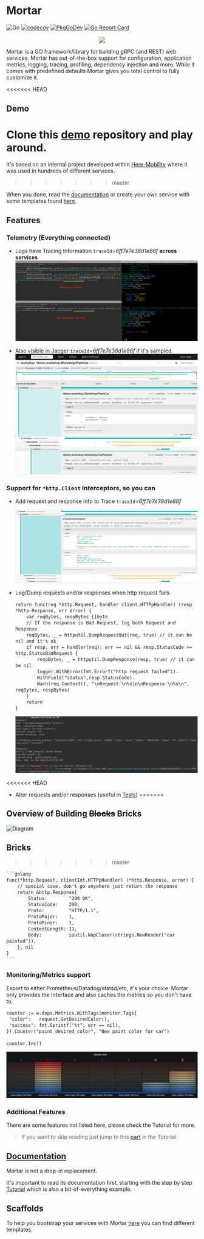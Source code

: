 # Mortar

![Go](https://github.com/go-masonry/mortar/workflows/Go/badge.svg)
[![codecov](https://codecov.io/gh/go-masonry/mortar/branch/master/graph/badge.svg)](https://codecov.io/gh/go-masonry/mortar)
[![PkgGoDev](https://pkg.go.dev/badge/mod/github.com/go-masonry/mortar)](https://pkg.go.dev/mod/github.com/go-masonry/mortar)
[![Go Report Card](https://goreportcard.com/badge/github.com/go-masonry/mortar)](https://goreportcard.com/report/github.com/go-masonry/mortar)

<p align="center">
    <img src=wiki/logo.svg align="center" height=256>
</p>

Mortar is a GO framework/library for building gRPC (and REST) web services.
Mortar has out-of-the-box support for configuration, application metrics, logging, tracing, profiling, dependency injection and more.
While it comes with predefined defaults Mortar gives you total control to fully customize it.

<<<<<<< HEAD
## Demo

Clone this [demo](http://github.com/go-masonry/mortar-demo) repository and play around.
=======
It's based on an internal project developed within [Here-Mobility](https://mobility.here.com/) where it was used in hundreds of different services.
>>>>>>> master

When you done, read the [documentation](https://github.com/go-masonry/tutorial) or create your own service with some templates found [here](https://github.com/go-masonry/scaffolds).

## Features

### Telemetry (Everything connected)

* Logs have Tracing Information `traceId`=*6ff7e7e38d1e86f* **across services**
    ![logs](wiki/logs.png)

* Also visible in Jaeger `traceId`=*6ff7e7e38d1e86f* if it's sampled.
    ![jaeger](wiki/jaeger.png)

### Support for `*http.Client` Interceptors, so you can

* Add request and response info to Trace `traceId`=*6ff7e7e38d1e86f*

    ![jaeger_http](wiki/jaeger_http.png)

* Log/Dump requests and/or responses when http request fails.

    ```golang
    return func(req *http.Request, handler client.HTTPpHandler) (resp *http.Response, err error) {
        var reqBytes, respBytes []byte
        // If the response is Bad Request, log both Request and Response
        reqBytes, _ = httputil.DumpRequestOut(req, true) // it can be nil and it's ok
        if resp, err = handler(req); err == nil && resp.StatusCode >= http.StatusBadRequest {
            respBytes, _ = httputil.DumpResponse(resp, true) // it can be nil
            logger.WithError(fmt.Errorf("http request failed")).
            WithField("status",resp.StatusCode).
            Warn(req.Context(), "\nRequest:\n%s\n\nResponse:\n%s\n", reqBytes, respBytes)
        }
        return
    }
    ```

    ![http_client](wiki/http_client_dump.png)

<<<<<<< HEAD
* Alter requests and/or responses (useful in [Tests](https://github.com/go-masonry/mortar-demo/blob/master/workshop/app/controllers/workshop_test.go#L162))
=======
## Overview of Building ~~Blocks~~ Bricks

![Diagram](wiki/diagram.png)

## Bricks
>>>>>>> master

    ```golang
    func(*http.Request, clientInt.HTTPpHandler) (*http.Response, error) {
        // special case, don't go anywhere just return the response
        return &http.Response{
            Status:        "200 OK",
            StatusCode:    200,
            Proto:         "HTTP/1.1",
            ProtoMajor:    1,
            ProtoMinor:    1,
            ContentLength: 11,
            Body:          ioutil.NopCloser(strings.NewReader("car painted")),
        }, nil
    }
    ```

### Monitoring/Metrics support

Export to either Prometheus/Datadog/statsd/etc, it's your choice. Mortar only provides the Interface and also caches the metrics so you don't have to.

```golang
counter := w.deps.Metrics.WithTags(monitor.Tags{
 "color":   request.GetDesiredColor(),
 "success": fmt.Sprintf("%t", err == nil),
}).Counter("paint_desired_color", "New paint color for car")

counter.Inc()
```

![grafana](wiki/grafana.png)

### Additional Features

There are some features not listed here, please check the Tutorial for more.

> If you want to skip reading just jump to this [part](https://github.com/go-masonry/tutorial/tree/master/05-middleware) in the Tutorial.

## [Documentation](https://github.com/go-masonry/tutorial)

Mortar is not a drop-in replacement.

It's important to read its documentation first, starting with the step by step [Tutorial](https://github.com/go-masonry/tutorial) which is also a bit-of-everything example.

## Scaffolds

To help you bootstrap your services with Mortar [here](https://github.com/go-masonry/scaffolds) you can find different templates.
